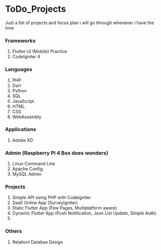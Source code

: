 # ToDo_Projects
Just a list of projects and focus plan i will go through whenever i have the time

### Frameworks 
1. Flutter UI (Mobile) Practice
2. CodeIgniter 4

### Languages 
1. PHP
2. Dart
3. Python
4. SQL
5. JavaScript
6. HTML
7. CSS
8. WebAssembly 

### Applications
1. Adobe XD

### Admin (Raspberry PI 4 Box does wonders)
1. Linux Command Line
2. Apache Config.
3. MySQL Admin

### Projects 
1. Simple API using PHP with Codeigniter
2. SaaS Online App (SurveyIgniter)
3. Static Flutter App (Few Pages, Multiplatform aware)
4. Dynamic Flutter App (Push Notification, Json List Update, Simple Auth)
5. 

### Others
1. Relationl Databse Design
